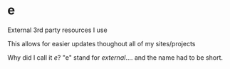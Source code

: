 # e
External 3rd party resources I use

This allows for easier updates thoughout all of my sites/projects

Why did I call it *e*? "e" stand for *external*....
and the name had to be short.
